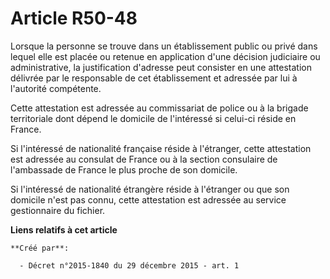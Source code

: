 # Article R50-48

Lorsque la personne se trouve dans un établissement public ou privé dans lequel elle est placée ou retenue en application
d'une décision judiciaire ou administrative, la justification d'adresse peut consister en une attestation délivrée par le
responsable de cet établissement et adressée par lui à l'autorité compétente. 

Cette attestation est adressée au commissariat de police ou à la brigade territoriale dont dépend le domicile de l'intéressé
si celui-ci réside en France. 

Si l'intéressé de nationalité française réside à l'étranger, cette attestation est adressée au consulat de France ou à la
section consulaire de l'ambassade de France le plus proche de son domicile. 

Si l'intéressé de nationalité étrangère réside à l'étranger ou que son domicile n'est pas connu, cette attestation est
adressée au service gestionnaire du fichier.

**Liens relatifs à cet article**

	**Créé par**:

	  - Décret n°2015-1840 du 29 décembre 2015 - art. 1
